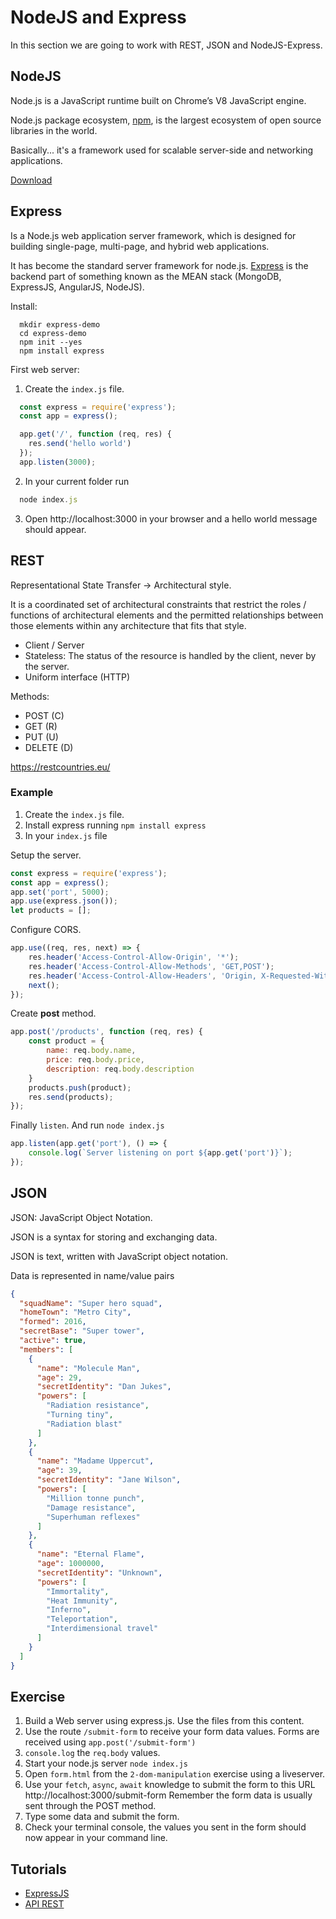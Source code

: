 # NodeJS and Express

In this section we are going to work with REST, JSON and NodeJS-Express.

## NodeJS

Node.js is a JavaScript runtime built on Chrome’s V8 JavaScript engine.

Node.js package ecosystem, [npm](https://www.npmjs.com/), is the largest ecosystem of open source libraries in the world.

Basically... it's a framework used for scalable server-side and networking applications.

[Download](https://nodejs.org/es/download)

## Express

Is a Node.js web application server framework, which is designed for building single-page, multi-page, and hybrid web applications.

It has become the standard server framework for node.js. [Express](https://expressjs.com/en/4x/api.html) is the backend part of something known as the MEAN stack (MongoDB, ExpressJS, AngularJS, NodeJS).

Install:

```
  mkdir express-demo
  cd express-demo
  npm init --yes
  npm install express
```

First web server:

1. Create the `index.js` file.

```js
  const express = require('express');
  const app = express();

  app.get('/', function (req, res) {
    res.send('hello world')
  });
  app.listen(3000);
```

2. In your current folder run

```js
  node index.js
```

3. Open http://localhost:3000 in your browser and a hello world message should appear.

## REST

Representational State Transfer -> Architectural style.

It is a coordinated set of architectural constraints that restrict the roles / functions of architectural elements and the permitted relationships between those elements within any architecture that fits that style.

* Client / Server
* Stateless: The status of the resource is handled by the client, never by the server.
* Uniform interface (HTTP)

Methods:

* POST (C)
* GET (R)
* PUT (U)
* DELETE (D)

https://restcountries.eu/

### Example

1. Create the `index.js` file.
2. Install express running `npm install express`
3. In your `index.js` file

Setup the server.

```js
const express = require('express');
const app = express();
app.set('port', 5000);
app.use(express.json());
let products = [];
```

Configure CORS.

```js
app.use((req, res, next) => {
    res.header('Access-Control-Allow-Origin', '*');
    res.header('Access-Control-Allow-Methods', 'GET,POST');
    res.header('Access-Control-Allow-Headers', 'Origin, X-Requested-With, Content-Type, Accept, Authorization');
    next();
});
```

Create **post** method.

```js
app.post('/products', function (req, res) {
    const product = {
        name: req.body.name,
        price: req.body.price,
        description: req.body.description
    }
    products.push(product);
    res.send(products);
});
```

Finally `listen`. And run `node index.js`

```js
app.listen(app.get('port'), () => {
    console.log(`Server listening on port ${app.get('port')}`);
});
```

## JSON

JSON: JavaScript Object Notation.

JSON is a syntax for storing and exchanging data.

JSON is text, written with JavaScript object notation.

Data is represented in name/value pairs

```json
{
  "squadName": "Super hero squad",
  "homeTown": "Metro City",
  "formed": 2016,
  "secretBase": "Super tower",
  "active": true,
  "members": [
    {
      "name": "Molecule Man",
      "age": 29,
      "secretIdentity": "Dan Jukes",
      "powers": [
        "Radiation resistance",
        "Turning tiny",
        "Radiation blast"
      ]
    },
    {
      "name": "Madame Uppercut",
      "age": 39,
      "secretIdentity": "Jane Wilson",
      "powers": [
        "Million tonne punch",
        "Damage resistance",
        "Superhuman reflexes"
      ]
    },
    {
      "name": "Eternal Flame",
      "age": 1000000,
      "secretIdentity": "Unknown",
      "powers": [
        "Immortality",
        "Heat Immunity",
        "Inferno",
        "Teleportation",
        "Interdimensional travel"
      ]
    }
  ]
}
```

## Exercise

1. Build a Web server using express.js. Use the files from this content.
2. Use the route `/submit-form` to receive your form data values. Forms are received using ``app.post('/submit-form')``
3. ``console.log`` the `req.body` values.
4. Start your node.js server `node index.js`
4. Open `form.html` from the `2-dom-manipulation` exercise using a liveserver.
5. Use your `fetch`, `async`, `await` knowledge to submit the form to this URL http://localhost:3000/submit-form Remember the form data is usually sent through the POST method.
6. Type some data and submit the form.
7. Check your terminal console, the values you sent in the form should now appear in your command line.

## Tutorials

* [ExpressJS](https://www.youtube.com/watch?v=pKd0Rpw7O48&t=9s)
* [API REST](https://medium.com/@asfo/desarrollando-una-sencilla-api-rest-con-nodejs-y-express-cab0813f7e4b)
